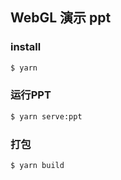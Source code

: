 ## WebGL 演示 ppt

### install

```bash
$ yarn
```

### 运行PPT

```bash
$ yarn serve:ppt
```

### 打包

```bash
$ yarn build
```